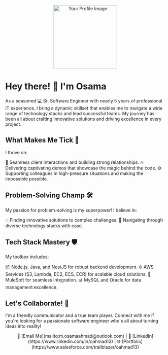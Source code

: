 <!--
**oahmadgit/oahmadgit** is a ✨ _special_ ✨ repository because its `README.md` (this file) appears on your GitHub profile.

Here are some ideas to get you started:

- 🔭 I’m currently working on ...
- 🌱 I’m currently learning ...
- 👯 I’m looking to collaborate on ...
- 🤔 I’m looking for help with ...
- 💬 Ask me about ...
- 📫 How to reach me: ...
- 😄 Pronouns: ...
- ⚡ Fun fact: ...
-->

<div align="center">
    <img src="https://your-image-url-here" alt="Your Profile Image" width="200" height="200">
</div>

# Hey there! 👋 I'm Osama

As a seasoned 💻 Sr. Software Engineer with nearly 5 years of professional IT experience, I bring a dynamic skillset that enables me to navigate a wide range of technology stacks and lead successful teams. My journey has been all about crafting innovative solutions and driving excellence in every project.

## What Makes Me Tick 🚀

I thrive on:

🤝 Seamless client interactions and building strong relationships.
🔥 Delivering captivating demos that showcase the magic behind the code.
⚙️ Supporting colleagues in high-pressure situations and making the impossible possible.

## Problem-Solving Champ 🛠️

My passion for problem-solving is my superpower! I believe in:

💡 Finding innovative solutions to complex challenges.
🎯 Navigating through diverse technology stacks with ease.

## Tech Stack Mastery 🛡️

My toolbox includes:

📦 Node.js, Java, and NestJS for robust backend development.
🌐 AWS Services (S3, Lambda, EC2, ECS, ECR) for scalable cloud solutions.
🔌 MuleSoft for seamless integration.
📊 MySQL and Oracle for data management excellence.

## Let's Collaborate! 🤝

I'm a friendly communicator and a true team player. Connect with me if you're looking for a passionate software engineer who's all about turning ideas into reality!

<div align="center">
    📧 [Email Me](mailto:m.osamaahmad@outlook.com) | 💼 [LinkedIn](https://www.linkedin.com/in/oahmad13) | 🌐 [Portfolio](https://www.salesforce.com/trailblazer/oahmad13)
</div>

